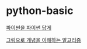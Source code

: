 # python-basic

[파이썬을 파이썬 답게](https://github.com/rollo231/python-basic/tree/main/pytonic)

[그림으로 개념을 이해하는 알고리즘](https://github.com/rollo231/python-basic/tree/main/grokking_algorithms)
